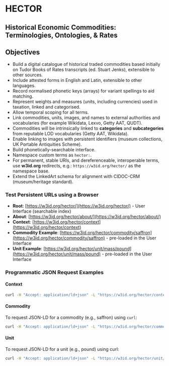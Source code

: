 # HECTOR
## Historical Economic Commodities: Terminologies, Ontologies, & Rates

## Objectives

- Build a digital catalogue of historical traded commodities based initially on Tudor Books of Rates transcripts (ed. Stuart Jenks), extensible to other sources.
- Include attested forms in English and Latin, extensible to other languages.
- Record normalised phonetic keys (arrays) for variant spellings to aid matching.
- Represent weights and measures (units, including currencies) used in taxation, linked and categorised.
- Allow temporal scoping for all terms.
- Link commodities, units, images, and names to external authorities and vocabularies (for example Wikidata, Lexvo, Getty AAT, QUDT).
- Commodities will be intrinsically linked to **categories** and **subcategories** from reputable LOD vocabularies (Getty AAT, Wikidata).
- Enable linking to images with persistent identifiers (museum collections, UK Portable Antiquities Scheme).
- Build phonetically-searchable interface.
- Namespace custom terms as `hector:`.
- For permanent, stable URIs, and dereferenceable, interoperable terms, use **w3id.org** redirects, e.g.:  `https://w3id.org/hector/` as the namespace base.
- Extend the LinkedArt schema for alignment with CIDOC-CRM (museum/heritage standard).

### Test Persistent URLs using a Browser

- **Root**: [https://w3id.org/hector/](https://w3id.org/hector/) - User Interface (searchable index)
- **About**: [https://w3id.org/hector/about/](https://w3id.org/hector/about/)
- **Context**: [https://w3id.org/hector/context](https://w3id.org/hector/context)
- **Commodity Example**: [https://w3id.org/hector/commodity/saffron](https://w3id.org/hector/commodity/saffron) - pre-loaded in the User Interface
- **Unit Example**: [https://w3id.org/hector/unit/mass/pound](https://w3id.org/hector/unit/mass/pound) - pre-loaded in the User Interface

### Programmatic JSON Request Examples

#### Context

```bash
curl -H "Accept: application/ld+json" -L "https://w3id.org/hector/context/"

```

#### Commodity

To request JSON-LD for a commodity (e.g., saffron) using `curl`:

```bash
curl -H "Accept: application/ld+json" -L "https://w3id.org/hector/commodity/saffron"

```

#### Unit

To request JSON-LD for a unit (e.g., pound) using curl:

```bash
curl -H "Accept: application/ld+json" -L "https://w3id.org/hector/unit/mass/pound"

```
